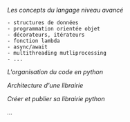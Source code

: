 *Les concepts du langage niveau avancé*
```
- structures de données
- programmation orientée objet
- décorateurs, itérateurs
- fonction lambda
- async/await
- multithreading mutliprocessing
- ...
```

*L'organisation du code en python*

*Architecture d'une librairie*

*Créer et publier sa librairie python*

*...*

